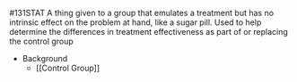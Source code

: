 #131STAT 
A thing given to a group that emulates a treatment but has no intrinsic effect on the problem at hand, like a sugar pill. Used to help determine the differences in treatment effectiveness as part of or replacing the control group

- Background
	- [[Control Group]]